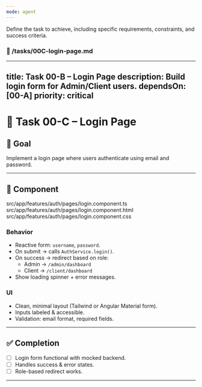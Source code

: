 ```yaml
---
mode: agent
---
```

Define the task to achieve, including specific requirements, constraints, and success criteria.

### 🧩 /tasks/00C-login-page.md
---
title: Task 00-B – Login Page
description: Build login form for Admin/Client users.
dependsOn: [00-A]
priority: critical
---

# 🧩 Task 00-C – Login Page

## 🎯 Goal
Implement a login page where users authenticate using email and password.

---

## 🧱 Component


src/app/features/auth/pages/login.component.ts
src/app/features/auth/pages/login.component.html
src/app/features/auth/pages/login.component.css


### Behavior
- Reactive form: `username`, `password`.
- On submit → calls `AuthService.login()`.
- On success → redirect based on role:
  - Admin → `/admin/dashboard`
  - Client → `/client/dashboard`
- Show loading spinner + error messages.

### UI
- Clean, minimal layout (Tailwind or Angular Material form).
- Inputs labeled & accessible.
- Validation: email format, required fields.

---

## ✅ Completion
- [ ] Login form functional with mocked backend.
- [ ] Handles success & error states.
- [ ] Role-based redirect works.

---
